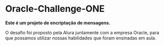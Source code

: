 # Oracle-Challenge-ONE

<strong>Este é um projeto de encriptação de mensagens.</strong></br>
</hr>
O desafio foi proposto pela Alura juntamente com a empresa Oracle, para que possamos utilizar nossas habilidades que foram ensinadas em aula.
